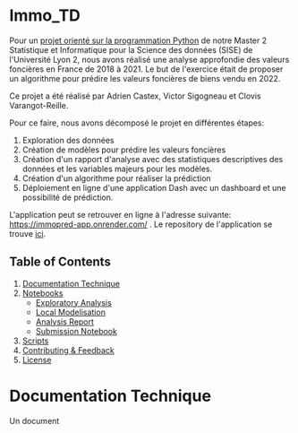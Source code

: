 # Immo_TD

Pour un [projet orienté sur la programmation Python](https://github.com/asardell/M2-SISE-2023) de notre Master 2 Statistique et Informatique pour la Science des données (SISE) de l'Université Lyon 2, nous avons réalisé une analyse approfondie des valeurs foncières en France de 2018 à 2021. Le but de l'exercice était de proposer un algorithme pour prédire les valeurs foncières de biens vendu en 2022. 

Ce projet a été réalisé par Adrien Castex, Victor Sigogneau et Clovis Varangot-Reille. 

Pour ce faire, nous avons décomposé le projet en différentes étapes: 
1. Exploration des données
2. Création de modèles pour prédire les valeurs foncières
3. Création d'un rapport d'analyse avec des statistiques descriptives des données et les variables majeurs pour les modèles.
4. Création d'un algorithme pour réaliser la prédiction
5. Déploiement en ligne d'une application Dash avec un dashboard et une possibilité de prédiction.

L'application peut se retrouver en ligne à l'adresse suivante: https://immopred-app.onrender.com/ . Le repository de l'application se trouve [ici](https://github.com/cvarrei/repo_test). 


## Table of Contents
1. [Documentation Technique](#documentation)
4. [Notebooks](#notebooks)
   - [Exploratory Analysis](#exploratory-analysis)
   - [Local Modelisation](#local-modelisation)
   - [Analysis Report](#analysis-report)
   - [Submission Notebook](#submission-notebook)
5. [Scripts](#scripts)
6. [Contributing & Feedback](#contributing--feedback)
7. [License](#license)

# Documentation Technique

Un document 
